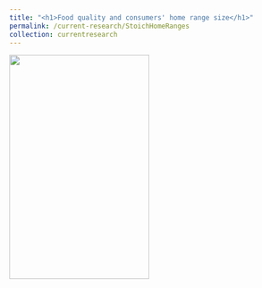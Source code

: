 ```yaml
---
title: "<h1>Food quality and consumers' home range size</h1>"
permalink: /current-research/StoichHomeRanges
collection: currentresearch
---
```


<img src="" alt="" style = "width:250px;height:400px;margin-right:15px;float:left">
